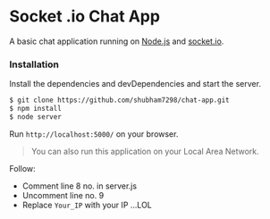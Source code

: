 # Socket .io Chat App
A basic chat application running on [Node.js](https://nodejs.org/) and [socket.io](https://socket.io/).

### Installation
Install the dependencies and devDependencies and start the server.

```sh
$ git clone https://github.com/shubham7298/chat-app.git
$ npm install
$ node server
```
Run `http://localhost:5000/` on your browser.


> You can also run this application on your Local Area Network.

Follow:
 - Comment line 8 no. in server.js
 - Uncomment line no. 9 
 - Replace `Your_IP` with your IP ...LOL